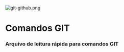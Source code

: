 ![git-github.png](https://videosdeti.com.br/wp-content/uploads/2018/12/git-githu-cover.png) 
# Comandos GIT
<h3>Arquivo de leitura rápida para comandos GIT</h3>